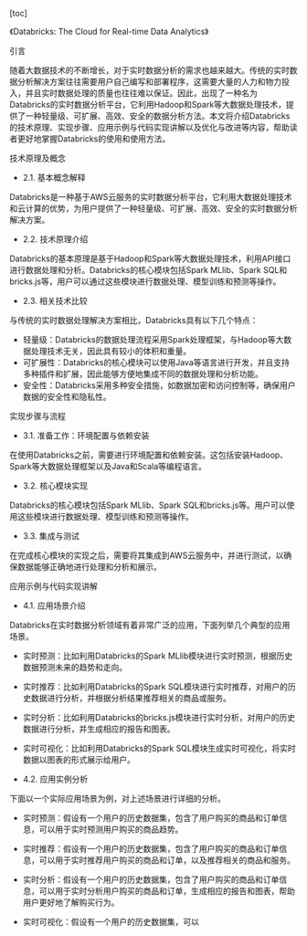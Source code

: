 
[toc]                    
                
                
《Databricks: The Cloud for Real-time Data Analytics》

引言

随着大数据技术的不断增长，对于实时数据分析的需求也越来越大。传统的实时数据分析解决方案往往需要用户自己编写和部署程序，这需要大量的人力和物力投入，并且实时数据处理的质量也往往难以保证。因此，出现了一种名为Databricks的实时数据分析平台，它利用Hadoop和Spark等大数据处理技术，提供了一种轻量级、可扩展、高效、安全的数据分析方法。本文将介绍Databricks的技术原理、实现步骤、应用示例与代码实现讲解以及优化与改进等内容，帮助读者更好地掌握Databricks的使用和使用方法。

技术原理及概念

- 2.1. 基本概念解释

Databricks是一种基于AWS云服务的实时数据分析平台，它利用大数据处理技术和云计算的优势，为用户提供了一种轻量级、可扩展、高效、安全的实时数据分析解决方案。

- 2.2. 技术原理介绍

Databricks的基本原理是基于Hadoop和Spark等大数据处理技术，利用API接口进行数据处理和分析。Databricks的核心模块包括Spark MLlib、Spark SQL和bricks.js等，用户可以通过这些模块进行数据处理、模型训练和预测等操作。

- 2.3. 相关技术比较

与传统的实时数据处理解决方案相比，Databricks具有以下几个特点：

- 轻量级：Databricks的数据处理流程采用Spark处理框架，与Hadoop等大数据处理技术无关，因此具有较小的体积和重量。
- 可扩展性：Databricks的核心模块可以使用Java等语言进行开发，并且支持多种插件和扩展，因此能够方便地集成不同的数据处理和分析功能。
- 安全性：Databricks采用多种安全措施，如数据加密和访问控制等，确保用户数据的安全性和隐私性。

实现步骤与流程

- 3.1. 准备工作：环境配置与依赖安装

在使用Databricks之前，需要进行环境配置和依赖安装。这包括安装Hadoop、Spark等大数据处理框架以及Java和Scala等编程语言。

- 3.2. 核心模块实现

Databricks的核心模块包括Spark MLlib、Spark SQL和bricks.js等。用户可以使用这些模块进行数据处理、模型训练和预测等操作。

- 3.3. 集成与测试

在完成核心模块的实现之后，需要将其集成到AWS云服务中，并进行测试，以确保数据能够正确地进行处理和分析和展示。

应用示例与代码实现讲解

- 4.1. 应用场景介绍

Databricks在实时数据分析领域有着非常广泛的应用，下面列举几个典型的应用场景。

- 实时预测：比如利用Databricks的Spark MLlib模块进行实时预测，根据历史数据预测未来的趋势和走向。
- 实时推荐：比如利用Databricks的Spark SQL模块进行实时推荐，对用户的历史数据进行分析，并根据分析结果推荐相关的商品或服务。
- 实时分析：比如利用Databricks的bricks.js模块进行实时分析，对用户的历史数据进行分析，并生成相应的报告和图表。
- 实时可视化：比如利用Databricks的Spark SQL模块生成实时可视化，将实时数据以图表的形式展示给用户。

- 4.2. 应用实例分析

下面以一个实际应用场景为例，对上述场景进行详细的分析。

- 实时预测：假设有一个用户的历史数据集，包含了用户购买的商品和订单信息，可以用于实时预测用户购买的商品趋势。

- 实时推荐：假设有一个用户的历史数据集，包含了用户购买的商品和订单信息，可以用于实时推荐用户购买的商品和订单，以及推荐相关的商品和服务。

- 实时分析：假设有一个用户的历史数据集，包含了用户购买的商品和订单信息，可以用于实时分析用户购买的商品和订单，生成相应的报告和图表，帮助用户更好地了解购买行为。

- 实时可视化：假设有一个用户的历史数据集，可以

